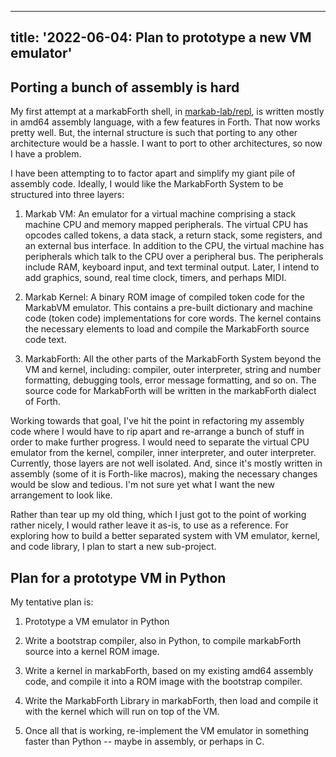 <!--
Copyright (c) 2022 Sam Blenny
SPDX-License-Identifier: CC-BY-NC-SA-4.0
-->

---
title: '2022-06-04: Plan to prototype a new VM emulator'
---

## Porting a bunch of assembly is hard

My first attempt at a markabForth shell, in [markab-lab/repl], is written
mostly in amd64 assembly language, with a few features in Forth. That now works
pretty well. But, the internal structure is such that porting to any other
architecture would be a hassle. I want to port to other architectures, so now I
have a problem.

[markab-lab/repl]: https://github.com/samblenny/markab-lab/tree/main/repl

I have been attempting to to factor apart and simplify my giant pile of
assembly code. Ideally, I would like the MarkabForth System to be structured
into three layers:

1. Markab VM: An emulator for a virtual machine comprising a stack machine CPU
   and memory mapped peripherals. The virtual CPU has opcodes called tokens, a
   data stack, a return stack, some registers, and an external bus interface.
   In addition to the CPU, the virtual machine has peripherals which talk to
   the CPU over a peripheral bus. The peripherals include RAM, keyboard input,
   and text terminal output. Later, I intend to add graphics, sound, real time
   clock, timers, and perhaps MIDI.

2. Markab Kernel: A binary ROM image of compiled token code for the MarkabVM
   emulator. This contains a pre-built dictionary and machine code (token code)
   implementations for core words. The kernel contains the necessary elements
   to load and compile the MarkabForth source code text.

3. MarkabForth: All the other parts of the MarkabForth System beyond the VM and
   kernel, including: compiler, outer interpreter, string and number
   formatting, debugging tools, error message formatting, and so on. The source
   code for MarkabForth will be written in the markabForth dialect of Forth.

Working towards that goal, I've hit the point in refactoring my assembly code
where I would have to rip apart and re-arrange a bunch of stuff in order to
make further progress. I would need to separate the virtual CPU emulator from
the kernel, compiler, inner interpreter, and outer interpreter. Currently,
those layers are not well isolated. And, since it's mostly written in assembly
(some of it is Forth-like macros), making the necessary changes would be slow
and tedious. I'm not sure yet what I want the new arrangement to look like.

Rather than tear up my old thing, which I just got to the point of working
rather nicely, I would rather leave it as-is, to use as a reference. For
exploring how to build a better separated system with VM emulator, kernel, and
code library, I plan to start a new sub-project.


## Plan for a prototype VM in Python

My tentative plan is:

1. Prototype a VM emulator in Python

2. Write a bootstrap compiler, also in Python, to compile markabForth source
   into a kernel ROM image.

3. Write a kernel in markabForth, based on my existing amd64 assembly code, and
   compile it into a ROM image with the bootstrap compiler.

4. Write the MarkabForth Library in markabForth, then load and compile it with
   the kernel which will run on top of the VM.

5. Once all that is working, re-implement the VM emulator in something faster
   than Python -- maybe in assembly, or perhaps in C.
